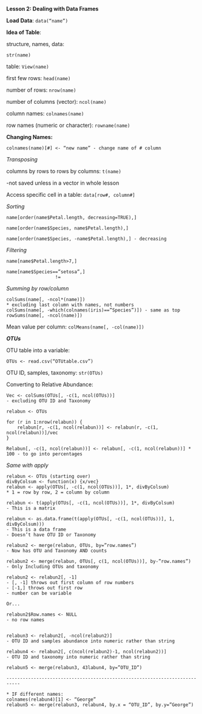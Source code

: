 **Lesson 2: Dealing with Data Frames**

**Load Data**: ``` data(“name”) ```


**Idea of Table**:

structure, names, data:
```
str(name)
```

table: ``` View(name) ```

first few rows: ```head(name)```

number of rows: ```nrow(name)```

number of columns (vector): ```ncol(name)```

column names: ```colnames(name)```

row names (numeric or character): ```rowname(name)```


**Changing Names:**

```
colnames(name)[#] <- “new name” - change name of # column
```

*Transposing*

columns by rows to rows by columns: ```t(name)```

-not saved unless in a vector in whole lesson

Access specific cell in a table: ```data[row#, column#]```

*Sorting*

```
name[order(name$Petal.length, decreasing=TRUE),]

name[order(name$Species, name$Petal.length),]

name[order(name$Species, -name$Petal.length),] - decreasing
```
*Filtering*

```
name[name$Petal.length>7,]

name[name$Species==”setosa”,]
		          !=
```

*Summing by row/column*

```
colSums(name[, -ncol*(name)])
* excluding last column with names, not numbers
colSums(name[, -which(colnames(iris)==”Species”)]) - same as top
rowSums(name[, -ncol(name)])
```

Mean value per column: ``` colMeans(name[, -col(name)]) ```


***OTUs***

OTU table into a variable:
```
OTUs <- read.csv(“OTUtable.csv”)
```

OTU ID, samples, taxonomy: ```str(OTUs)```


Converting to Relative Abundance:

```
Vec <- colSums(OTUs[, -c(1, ncol(OTUs))]
- excluding OTU ID and Taxonomy

relabun <- OTUs

for (r in 1:nrow(relabun)) {
	relabun[r, -c(1, ncol(relabun))] <- relabun(r, -c(1, ncol(relabun))]/vec
}

Relabun[, -c(1, ncol(relabun))] <- relabun[, -c(1, ncol(relabun))] * 100 - to go into percentages

```

*Same with apply*

```
relabun <- OTUs (starting over)
divByColsum <- function(x) {x/vec}
relabun <- apply(OTUs[, -c(1, ncol(OTUs))], 1*, divByColsum)
* 1 = row by row, 2 = column by column

relabun <- t(apply(OTUs[, -c(1, ncol(OTUs))], 1*, divByColsum)
- This is a matrix

relabun <- as.data.frame(t(apply(OTUs[, -c(1, ncol(OTUs))], 1, divByColsum)))
- This is a data frame
- Doesn’t have OTU ID or Taxonomy

relabun2 <- merge(relabun, OTUs, by=”row.names”)
- Now has OTU and Taxonomy AND counts

relabun2 <- merge(relabun, OTUs[, c(1, ncol(OTUs))], by-”row.names”)
- Only Including OTUs and taxonomy

relabun2 <- relabun2[, -1]
- [, -1] throws out first column of row numbers
- [-1,] throws out first row
- number can be variable

Or...

relabun2$Row.names <- NULL
- no row names


relabun3 <- relabun2[, -ncol(relabun2)]
- OTU ID and samples abundance into numeric rather than string

relabun4 <- relabun2[, c(ncol(relabun2)-1, ncol(relabun2))]
- OTU ID and taxonomy into numeric rather than string

relabun5 <- merge(relabun3, 43labun4, by=”OTU_ID”)

---------------------------------------------------------------------------

* IF different names:
colnames(relabun4)[1] <- “George”
relabun5 <- merge(relabun3, relabun4, by.x = “OTU_ID”, by.y=”George”)

```


